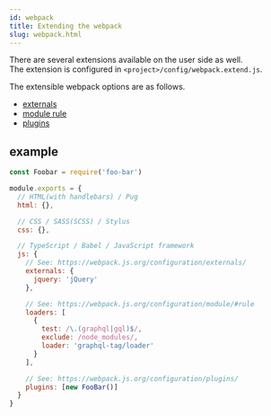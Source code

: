 ```yaml
---
id: webpack
title: Extending the webpack
slug: webpack.html
---
```


There are several extensions available on the user side as well.  
The extension is configured in `<project>/config/webpack.extend.js`.

The extensible webpack options are as follows.

- [externals](https://webpack.js.org/configuration/externals/)
- [module rule](https://webpack.js.org/configuration/module/#rule)
- [plugins](https://webpack.js.org/configuration/plugins/)

## example

```js title="/config/webpack.extend.js"
const Foobar = require('foo-bar')

module.exports = {
  // HTML(with handlebars) / Pug
  html: {},

  // CSS / SASS(SCSS) / Stylus
  css: {},

  // TypeScript / Babel / JavaScript framework
  js: {
    // See: https://webpack.js.org/configuration/externals/
    externals: {
      jquery: 'jQuery'
    },

    // See: https://webpack.js.org/configuration/module/#rule
    loaders: [
      {
        test: /\.(graphql|gql)$/,
        exclude: /node_modules/,
        loader: 'graphql-tag/loader'
      }
    ],

    // See: https://webpack.js.org/configuration/plugins/
    plugins: [new FooBar()]
  }
}
```
